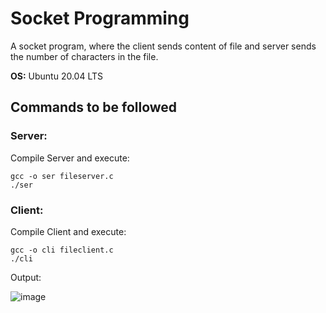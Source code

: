 # Socket Programming
A socket program, where the client sends content of file and server sends the number of characters in the file. 

**OS:** Ubuntu 20.04 LTS</br>

## Commands to be followed
### Server:
Compile Server and execute: 
```shell
gcc -o ser fileserver.c
./ser
```
### Client:
Compile Client and execute: 
```shell
gcc -o cli fileclient.c
./cli
```
Output: 

![image](https://user-images.githubusercontent.com/100116788/219962870-fcc35b9b-7726-4e85-afb5-a68774b2fb29.png)



